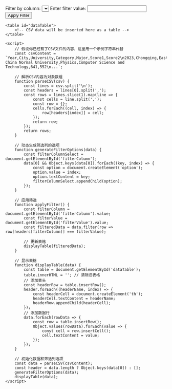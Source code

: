 <!DOCTYPE html>
<html lang="en">
<head>
    <meta charset="UTF-8">
    <title>CSV Data with Filtering</title>
    <style>
        table, th, td {
            border: 1px solid black;
            border-collapse: collapse;
        }
        th, td {
            padding: 5px;
            text-align: left;
        }
    </style>
</head>
<body>
    <label for="filterColumn">Filter by column:</label>
    <select id="filterColumn"></select>
    <label for="filterValue">Enter filter value:</label>
    <input type="text" id="filterValue">
    <button onclick="applyFilter()">Apply Filter</button>

    <table id="dataTable">
        <!-- CSV data will be inserted here as a table -->
    </table>

    <script>
        // 假设你已经有了CSV文件的内容，这里用一个示例字符串代替
        const csvContent = `Year,City,University,Category,Major,Score1,Score2\n2023,Chongqing,East China Normal University,Physics,Computer Science and Technology,641,552\n...`;

        // 解析CSV内容为对象数组
        function parseCSV(csv) {
            const lines = csv.split('\n');
            const headers = lines[0].split(',');
            const rows = lines.slice(1).map(line => {
                const cells = line.split(',');
                const row = {};
                cells.forEach((cell, index) => {
                    row[headers[index]] = cell;
                });
                return row;
            });
            return rows;
        }

        // 动态生成筛选列的选项
        function generateFilterOptions(data) {
            const filterColumnSelect = document.getElementById('filterColumn');
            data[0] && Object.keys(data[0]).forEach((key, index) => {
                const option = document.createElement('option');
                option.value = index;
                option.textContent = key;
                filterColumnSelect.appendChild(option);
            });
        }

        // 应用筛选
        function applyFilter() {
            const filterColumn = document.getElementById('filterColumn').value;
            const filterValue = document.getElementById('filterValue').value;
            const filteredData = data.filter(row => row[headers[filterColumn]] === filterValue);

            // 更新表格
            displayTable(filteredData);
        }

        // 显示表格
        function displayTable(data) {
            const table = document.getElementById('dataTable');
            table.innerHTML = ''; // 清除旧表格
            // 添加表头
            const headerRow = table.insertRow();
            header.forEach((headerName, index) => {
                const headerCell = document.createElement('th');
                headerCell.textContent = headerName;
                headerRow.appendChild(headerCell);
            });
            // 添加数据行
            data.forEach(rowData => {
                const row = table.insertRow();
                Object.values(rowData).forEach(value => {
                    const cell = row.insertCell();
                    cell.textContent = value;
                });
            });
        }

        // 初始化数据和筛选列选项
        const data = parseCSV(csvContent);
        const header = data.length ? Object.keys(data[0]) : [];
        generateFilterOptions(data);
        displayTable(data);
    </script>
</body>
</html>
